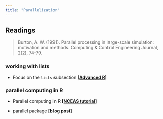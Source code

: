 ```yaml
---
title: "Parallelization"
---
```






## Readings

> Burton, A. W. (1991). Parallel processing in large-scale simulation: motivation and methods. Computing & Control Engineering Journal, 2(2), 74-79.


### working with lists

- Focus on the `lists` subsection **[[Advanced R](http://adv-r.had.co.nz/Data-structures.html)]**


### parallel computing in R

- Parallel computing in R **[[NCEAS tutorial](https://nceas.github.io/oss-lessons/parallel-computing-in-r/parallel-computing-in-r.html)]**

- parallel package **[[blog post](https://www.r-bloggers.com/2017/08/implementing-parallel-processing-in-r/)]**


